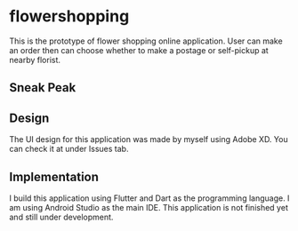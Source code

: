 # flowershopping

This is the prototype of flower shopping online application. User can make an order then can choose whether to make a postage or self-pickup at nearby florist.

## Sneak Peak



## Design

The UI design for this application was made by myself using Adobe XD. You can check it at under Issues tab.

## Implementation

I build this application using Flutter and Dart as the programming language. I am using Android Studio as the main IDE. This application is not finished yet and still under development.



